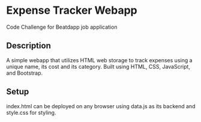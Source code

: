 # Expense Tracker Webapp


Code Challenge for Beatdapp job application

## Description
A simple webapp that utilizes HTML web storage to track expenses using a unique name, its cost and its category. Built using HTML, CSS, JavaScript, and Bootstrap. 

## Setup
index.html can be deployed on any browser using data.js as its backend and style.css for styling. 
